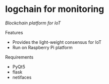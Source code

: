 # logchain for monitoring
_Blockchain platform for IoT_

Features
- Provides the light-weight consensus for IoT 
- Run on Raspberry Pi platform

Requirements
- PyQt5
- flask
- netifaces
